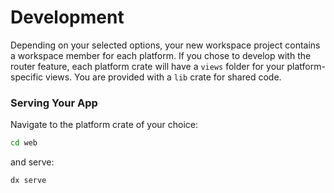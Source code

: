 # Development

Depending on your selected options, your new workspace project contains a workspace member for each platform.
If you chose to develop with the router feature, each platform crate will have a `views` folder for your platform-specific views.
You are provided with a `lib` crate for shared code.

### Serving Your App

Navigate to the platform crate of your choice:
```bash
cd web
```

and serve:

```bash
dx serve
```

